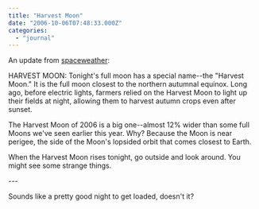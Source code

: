 ```yaml
---
title: "Harvest Moon"
date: "2006-10-06T07:48:33.000Z"
categories: 
  - "journal"
---
```


An update from [spaceweather](http://spaceweather.com/):

HARVEST MOON: Tonight's full moon has a special name--the "Harvest Moon." It is the full moon closest to the northern autumnal equinox. Long ago, before electric lights, farmers relied on the Harvest Moon to light up their fields at night, allowing them to harvest autumn crops even after sunset.

The Harvest Moon of 2006 is a big one--almost 12% wider than some full Moons we've seen earlier this year. Why? Because the Moon is near perigee, the side of the Moon's lopsided orbit that comes closest to Earth.

When the Harvest Moon rises tonight, go outside and look around. You might see some strange things.

\---

Sounds like a pretty good night to get loaded, doesn't it?
